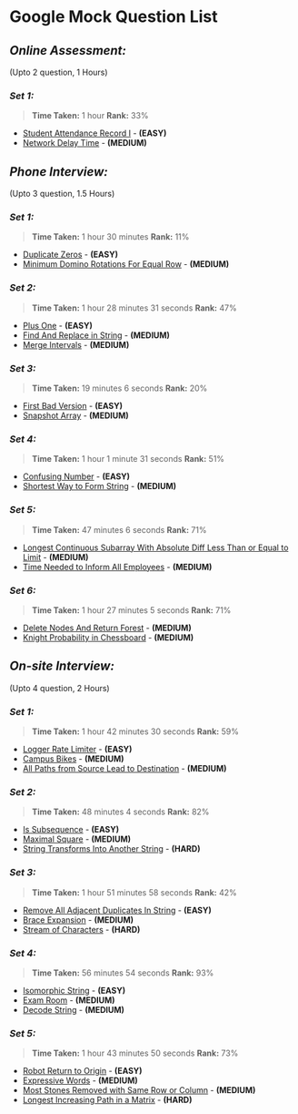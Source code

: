 # **Google Mock Question List**


## _**Online Assessment:**_ 
(Upto 2 question, 1 Hours)

### _**Set 1:**_
>**Time Taken:** 1 hour
>**Rank:** 33%
* [Student Attendance Record I](../string/StudentAttendanceRecordI.java) - **(EASY)**
* [Network Delay Time](../graph/NetworkDelayTime.java) - **(MEDIUM)**


## _**Phone Interview:**_ 
(Upto 3 question, 1.5 Hours)

### _**Set 1:**_
>**Time Taken:** 1 hour 30 minutes
>**Rank:** 11%
* [Duplicate Zeros](../array/DuplicateZeros.java) - **(EASY)**
* [Minimum Domino Rotations For Equal Row](../array/MinimumDominoRotationsForEqualRow.java) - **(MEDIUM)**

### _**Set 2:**_
>**Time Taken:** 1 hour 28 minutes 31 seconds
>**Rank:** 47%
* [Plus One](../../../googledeck/arraynstring/PlusOne.java) - **(EASY)**
* [Find And Replace in String](../../../googledeck/arraynstring/FindAndReplaceInString.java) - **(MEDIUM)**
* [Merge Intervals](../../../googledeck/sortnsearch/MergeIntervals.java) - **(MEDIUM)**

### _**Set 3:**_
>**Time Taken:** 19 minutes 6 seconds
>**Rank:** 20%
* [First Bad Version](../sortnsearch/FirstBadVersion.java) - **(EASY)**
* [Snapshot Array](../array/SnapshotArray.java) - **(MEDIUM)**

### _**Set 4:**_
>**Time Taken:** 1 hour 1 minute 31 seconds
>**Rank:** 51%
* [Confusing Number](../others/ConfusingNumber.java) - **(EASY)**
* [Shortest Way to Form String](../../../googledeck/ztopfifty/ShortestWayToFormString.java) - **(MEDIUM)**

### _**Set 5:**_
>**Time Taken:** 47 minutes 6 seconds
>**Rank:** 71%
* [Longest Continuous Subarray With Absolute Diff Less Than or Equal to Limit](../stacknqueue/LongestContSubarrayAbsDiffIsLimit.java) - **(MEDIUM)**
* [Time Needed to Inform All Employees](../tree/TimeNeededToInformEmployees.java) - **(MEDIUM)**

### _**Set 6:**_
>**Time Taken:** 1 hour 27 minutes 5 seconds
>**Rank:** 71%
* [Delete Nodes And Return Forest](../../../googledeck/ztopfifty/DeleteNodesAndReturnForest.java) - **(MEDIUM)**
* [Knight Probability in Chessboard](../recursion/KnightProbabilityInChess.java) - **(MEDIUM)**


## _**On-site Interview:**_ 
(Upto 4 question, 2 Hours)

### _**Set 1:**_
>**Time Taken:** 1 hour 42 minutes 30 seconds 
>**Rank:** 59%
* [Logger Rate Limiter](../../../googledeck/design/LoggerRateLimiter.java) - **(EASY)**
* [Campus Bikes](../../../googledeck/ztopfifty/CampusBikes.java) - **(MEDIUM)**
* [All Paths from Source Lead to Destination](../graph/AllPathsFromSourceToDestination.java) - **(MEDIUM)**

### _**Set 2:**_
>**Time Taken:** 48 minutes 4 seconds 
>**Rank:** 82%
* [Is Subsequence](../string/IsSubsequence.java) - **(EASY)**
* [Maximal Square](../dp/MaximalSquare.java) - **(MEDIUM)**
* [String Transforms Into Another String](../../../googledeck/ztopfifty/StringTransformsIntoAnotherString.java) - **(HARD)**

### _**Set 3:**_
>**Time Taken:** 1 hour 51 minutes 58 seconds 
>**Rank:** 42%
* [Remove All Adjacent Duplicates In String](../stacknqueue/RemoveAllAdjacentDuplicates.java) - **(EASY)**
* [Brace Expansion](../recursion/BraceExpansion.java) - **(MEDIUM)**
* [Stream of Characters](../tree/StreamOfCharacters.java) - **(HARD)**

### _**Set 4:**_
>**Time Taken:** 56 minutes 54 seconds 
>**Rank:** 93%
* [Isomorphic String](../string/IsomorphicStrings.java) - **(EASY)**
* [Exam Room](../sortnsearch/ExamRoom.java) - **(MEDIUM)**
* [Decode String](../../../googledeck/treesngrapsh/DecodeString.java) - **(MEDIUM)**

### _**Set 5:**_
>**Time Taken:** 1 hour 43 minutes 50 seconds 
>**Rank:** 73%
* [Robot Return to Origin](../array/RobotReturnToOrigin.java) - **(EASY)**
* [Expressive Words](../../../googledeck/arraynstring/ExpressiveWords.java) - **(MEDIUM)**
* [Most Stones Removed with Same Row or Column](../../../googledeck/treesngrapsh/MostStonesRemovedWithSameRowOrColumn.java) - **(MEDIUM)**
* [Longest Increasing Path in a Matrix](../../../googledeck/treesngrapsh/LongestIncreasingPathInMatrix.java) - **(HARD)**

